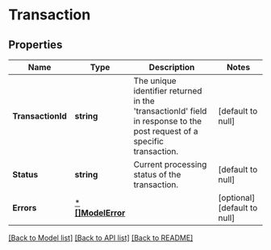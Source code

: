 # Transaction

## Properties
Name | Type | Description | Notes
------------ | ------------- | ------------- | -------------
**TransactionId** | **string** | The unique identifier returned in the &#x27;transactionId&#x27; field in response to the post request of a specific transaction. | [default to null]
**Status** | **string** | Current processing status of the transaction. | [default to null]
**Errors** | [***[]ModelError**](array.md) |  | [optional] [default to null]

[[Back to Model list]](../README.md#documentation-for-models) [[Back to API list]](../README.md#documentation-for-api-endpoints) [[Back to README]](../README.md)

